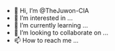 - 👋 Hi, I’m @TheJuwon-CIA
- 👀 I’m interested in ...
- 🌱 I’m currently learning ...
- 💞️ I’m looking to collaborate on ...
- 📫 How to reach me ...

<!---
TheJuwon-CIA/TheJuwon-CIA is a ✨ special ✨ repository because its `README.md` (this file) appears on your GitHub profile.
You can click the Preview link to take a look at your changes.
--->
